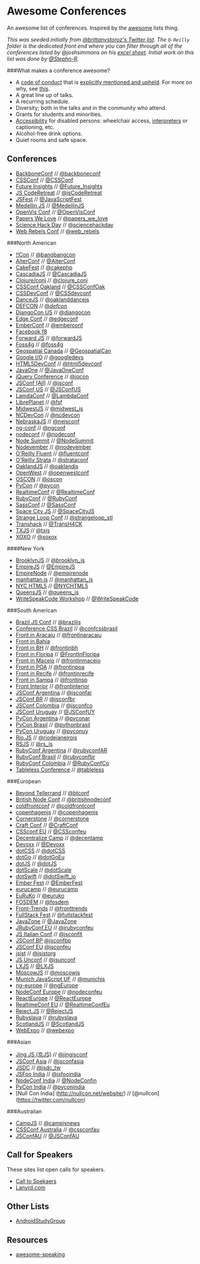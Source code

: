 Awesome Conferences
===================

An awesome list of conferences. Inspired by the [awesome](https://github.com/sindresorhus/awesome) lists thing.

_This was seeded initially from [@brittanystoroz's Twitter list](https://twitter.com/brittanystoroz/confs-and-meetups/). The `O-Reilly` folder is the dedicated front end where you can filter through all of the conferences listed by @joshsimmons on his [excel sheet](https://docs.google.com/spreadsheets/d/1ttYpVdCRb8G3ulesFrg6OvpJGKEXk6kmmtGWsyqWFw4/edit#gid=0). Initial work on this list was done by [@Stephn-R](https://github.com/Stephn-R)._

###What makes a conference awesome?

 * A [code of conduct](http://incisive.nu/2014/codes-of-conduct/) that is [explicitly mentioned and upheld](https://modelviewculture.com/pieces/a-code-of-conduct-is-not-enough). For more on why, see [this](https://modelviewculture.com/pieces/making-tech-spaces-safe-for-diverse-faces).
 * A great line up of talks.
 * A recurring schedule.
 * Diversity; both in the talks and in the community who attend.
 * Grants for students and minorities.
 * [Accessibility](https://modelviewculture.com/pieces/unlocking-the-invisible-elevator-accessibility-at-tech-conferences) for disabled persons: wheelchair access, [interpreters](http://www.linguabee.com/) or captioning, etc.
 * Alcohol-free drink options.
 * Quiet rooms and safe space.

## Conferences

* [BackboneConf](http://backboneconf.com/) // [@backboneconf](https://twitter.com/backboneconf)
* [CSSConf](http://cssconf.com) // [@CSSConf](https://twitter.com/CSSConf)
* [Future Insights](http://www.futureinsights.com/) // [@Future_Insights](https://twitter.com/Future_Insights)
* [JS CodeRetreat](http://jscoderetreat.com/) // [@jsCodeRetreat](https://twitter.com/jsCodeRetreat)
* [JSFest](http://jsfest.com/) // [@JavaScriptFest](https://twitter.com/JavaScriptFest)
* [Medellin JS](http://medellinjs.org/) // [@MedellinJS](https://twitter.com/MedellinJS)
* [OpenVis Conf](http://openvisconf.com/) // [@OpenVisConf](https://twitter.com/OpenVisConf)
* [Papers We Love](https://github.com/papers-we-love/papers-we-love) // [@papers_we_love](https://twitter.com/papers_we_love)
* [Science Hack Day](http://sciencehackday.org/) // [@sciencehackday](https://twitter.com/sciencehackday)
* [Web Rebels Conf](https://www.webrebels.org/) // [@web_rebels](https://twitter.com/web_rebels)

###North American
* [!!Con](http://www.bangbangcon.com) // [@bangbangcon](http://twitter.com/bangbangcon)
* [AlterConf](http://www.alterconf.com/) // [@AlterConf](https://twitter.com/alterconf)  
* [CakeFest](http://cakefest.org) // [@cakephp](https://twitter.com/cakephp)
* [CascadiaJS](http://cascadiajs.com) // [@CascadiaJS](https://twitter.com/CascadiaJS)
* [Clojure/conj](http://clojure-conj.org/) // [@clojure_conj](https://twitter.com/clojure_conj)
* [CSSConf Oakland](http://cssconfoak.land/) // [@CSSConfOak](https://twitter.com/cssconfoak)
* [CSSDevConf](http://CSSdevconf.com/) // [@CSSdevconf](https://twitter.com/CSSdevconf)
* [DanceJS](http://dancejs.io/) // [@oaklanddancejs](https://twitter.com/oaklanddancejs)
* [DEFCON](http://defcon.org) // [@_defcon_](https://twitter.com/_defcon_)
* [DjangoCon US](http://www.djangocon.us/) // [@djangocon](https://twitter.com/djangocon)
* [Edge Conf](https://edgeconf.com) // [@edgeconf](https://twitter.com/edgeconf)
* [EmberConf](http://emberconf.com/) // [@emberconf](https://twitter.com/emberconf)
* [Facebook f8](https://www.facebook.com/f8)
* [Forward JS](http://forwardjs.com/) // [@forwardJS](https://twitter.com/forwardJS/)
* [Foss4g](https://2014.foss4g.org/) // [@foss4g](https://twitter.com/foss4g)
* [Geospatial Canada](http://geospatialcanada.wbresearch.com/) // [@GeospatialCan](https://twitter.com/GeospatialCan)
* [Google I/O](https://www.google.com/events/io) // [@googledevs](https://twitter.com/googledevs)
* [HTML5DevConf](http://html5devconf.com/) // [@html5devconf](https://twitter.com/html5devconf)
* [JavaOne](https://www.oracle.com/javaone) // [@JavaOneConf](https://twitter.com/JavaOneConf)
* [jQuery Conference](http://events.jquery.org/2014/chicago/) // [@jqcon](https://twitter.com/jqcon)
* [JSConf (All)](http://jsconf.com) // [@jsconf](https://twitter.com/jsconf)
* [JSConf US](http://2015.jsconf.us/) // [@JSConfUS](https://twitter.com/JSConfUS)
* [LamdaConf](http://www.degoesconsulting.com/lambdaconf-2015/) // [@LambdaConf](https://twitter.com/lambda_conf)
* [LibrePlanet](http://libreplanet.org/wiki/LibrePlanet:Conference) // [@fsf](https://twitter.com/fsf)
* [MidwestJS](http://midwestjs.com/) // [@midwest_js](https://twitter.com/midwest_js)
* [NCDevCon](http://ncdevcon.com/) // [@ncdevcon](https://twitter.com/ncdevcon)
* [NebraskaJS](http://nejsconf.com/) // [@nejsconf](https://twitter.com/nejsconf)
* [ng-conf](http://www.ng-conf.org/) // [@ngconf](https://twitter.com/ngconf)
* [nodeconf](http://nodeconf.com/) // [@nodeconf](https://twitter.com/nodeconf)
* [Node Summit](nodesummit.com) // [@NodeSummit](https://twitter.com/NodeSummit)
* [Nodevember](http://nodevember.org/) // [@nodevember](https://twitter.com/nodevember)
* [O'Reilly Fluent](http://fluentconf.com) // [@fluentconf](https://twitter.com/fluentconf)
* [O'Reilly Strata](http://strataconf.com/) // [@strataconf](https://twitter.com/strataconf)
* [OaklandJS](http://oaklandjs.com/) // [@oaklandjs](https://twitter.com/oaklandjs)
* [OpenWest](http://www.openwest.org/) // [@openwestconf](https://twitter.com/openwestconf)
* [OSCON](http://www.oscon.com/open-source-2015) // [@oscon](https://twitter.com/oscon)
* [PyCon](http://us.pycon.org/) // [@pycon](https://twitter.com/pycon)
* [RealtimeConf](http://realtimeconf.com/) // [@RealtimeConf](https://twitter.com/RealtimeConf)
* [RubyConf](http://rubyconf.org/) // [@RubyConf](https://twitter.com/rubyconf)
* [SassConf](http://sassconf.com/) // [@SassConf](https://twitter.com/sassconf)  
* [Space City JS](http://spacecityjs.com/) // [@SpaceCityJS](https://twitter.com/SpaceCityJS)
* [Strange Loop Conf](https://thestrangeloop.com/) // [@strangeloop_stl](https://twitter.com/strangeloop_stl)
* [Transhack](http://www.transhack.org/events/) // [@TransH4CK](https://twitter.com/TransH4CK)
* [TXJS](http://texasjavascript.com) // [@txjs](https://twitter.com/txjs)
* [XOXO](http://2014.xoxofest.com/) // [@xoxox](https://twitter.com/xoxo)

####New York
* [BrooklynJS](http://brooklynjs.com/) // [@brooklyn_js](https://twitter.com/brooklyn_js)
* [EmpireJS](http://empirejs.org) // [@EmpireJS](https://twitter.com/EmpireJS)
* [EmpireNode](http://empirenode.org/) // [@empirenode](https://twitter.com/empirenode)
* [manhattan.js](http://manhattanjs.com/) // [@manhattan_js](https://twitter.com/manhattan_js)
* [NYC HTML5](http://www.nychtml5.com/) // [@NYCHTML5](https://twitter.com/NYCHTML5)
* [QueensJS](http://www.meetup.com/QueensJS/) // [@queens_js](https://twitter.com/queens_js)
* [WriteSpeakCode Workshop](http://www.writespeakcode.com/workshop.html) // [@WriteSpeakCode](https://www.tiwtter.com/WriteSpeakCode)  

###South American
* [Brazil JS Conf](http://braziljs.com.br/) // [@braziljs](http://www.twitter.com/braziljs)
* [Conference CSS Brazil](http://conferenciacssbrasil.com.br/) // [@confcssbrasil](http://www.twitter.com/confcssbrasil)
* [Front in Aracaju](http://www.frontinaracaju.com.br/) // [@frontinaracaju](https://twitter.com/frontinaracaju)
* [Front in Bahia](http://www.frontinbahia.com.br/)
* [Front in BH](http://frontinbh.com.br/) // [@frontinbh](https://twitter.com/frontinbh)
* [Front in Floripa](http://frontinfloripa.com.br/) // [@FrontInFloripa](https://twitter.com/FrontInFloripa)
* [Front in Maceio](http://frontinmaceio.com.br/) // [@frontinmaceio](https://twitter.com/frontinmaceio)
* [Front in POA](http://frontinpoa.com.br/) // [@frontinpoa](https://twitter.com/frontinpoa)
* [Front in Recife](http://frontinrecife.com.br/) // [@frontinrecife](https://twitter.com/frontinrecife)
* [Front in Sampa](http://www.frontinsampa.com.br/) // [@frontinsp](https://twitter.com/frontinsp)
* [Front Interior](http://www.frontinterior.com.br/) // [@frontinterior](https://twitter.com/frontinterior)
* [JSConf Argentina](http://www.jsconfar.com/) // [@jsconfar](https://twitter.com/jsconfar)
* [JSConf BR](http://jsconfbr.org) // [@jsconfbr](https://twitter.com/jsconfbr)
* [JSConf Colombia](http://jsconf.co/) // [@jsconfco](https://twitter.com/jsconfco)
* [JSConf Uruguay](http://jsconf.uy/) // [@JSConfUY](https://twitter.com/JSConfUY)
* [PyCon Argentina](http://ar.pycon.org) // [@pyconar](https://twitter.com/pyconar)
* [PyCon Brasil](http://2014.pythonbrasil.org.br/) // [@pythonbrasil](https://twitter.com/pythonbrasil)
* [PyCon Uruguay](http://uy.pycon.org) // [@pyconuy](https://twitter.com/pyconuy)
* [Rio.JS](http://riojs.org/) // [@riodejaneirojs](https://twitter.com/riodejaneirojs)
* [RSJS](http://rsjs.org/) // [@rs_js](https://twitter.com/rs_js)
* [RubyConf Argentina](http://rubyconfargentina.org/) // [@rubyconfAR](https://twitter.com/RubyConfAR)
* [RubyConf Brasil](http://www.rubyconf.com.br/) // [@rubyconfbr](https://twitter.com/rubyconfbr)
* [RubyConf Colombia](http://www.rubyconf.co/) // [@RubyConfCo](https://twitter.com/RubyConfCo)
* [Tableless Conference](http://tableless.com.br/tablelessconf/) // [@tableless](http://twitter.com/tableless)

###European
* [Beyond Tellerrand](http://beyondtellerrand.com) // [@btconf](https://twitter.com/btconf)
* [British Node Conf](http://greatbritishnodeconf.co.uk/) // [@britishnodeconf](https://twitter.com/britishnodeconf)
* [coldfrontconf](http://coldfrontconf.com/) // [@coldfrontconf](https://twitter.com/coldfrontconf)
* [copenhagenjs](http://copenhagenjs.dk/) // [@copenhagenjs](https://twitter.com/copenhagenjs)
* [Cornerstone](http://www.cornerstone.se/) // [@cornerstone](https://twitter.com/CornerstoneSwe)
* [Craft Conf](http://craft-conf.com/2015) // [@CraftConf](https://twitter.com/@CraftConf)
* [CSSconf EU](http://cssconf.eu) // [@CSSconfeu](https://twitter.com/CSSconfeu)
* [Decentralize Camp](http://decentralizecamp.com/) // [@decentamp](https://twitter.com/decentcamp)
* [Devoxx](http://www.devoxx.com/) // [@Devoxx](https://twitter.com/Devoxx)
* [dotCSS](http://www.dotcss.io/) // [@dotCSS](https://twitter.com/dotCSS)
* [dotGo](http://www.dotgo.io/) // [@dotGoEu](https://twitter.com/dotGoEu)
* [dotJS](http://www.dotjs.io/) // [@dotJS](https://twitter.com/dotJS)
* [dotScale](http://www.dotscale.io/) // [@dotScale](https://twitter.com/dotScale)
* [dotSwift](http://www.dotswift.io/) // [@dotSwift_io](https://twitter.com/dotSwift_io)
* [Ember Fest](https://emberfest.eu/) // [@EmberFest](https://twitter.com/EmberFest)
* [eurucamp](https://euru.camp/) // [@eurucamp](https://twitter.com/eurucamp)
* [EuRuKo](https://euruko.org/) // [@euruko](https://twitter.com/euruko)
* [FOSDEM](https://fosdem.org/2015/) // [@fosdem](https://twitter.com/fosdem)
* [Front-Trends](http://front-trends.com/) // [@fronttrends](https://twitter.com/fronttrends)
* [FullStack Fest](http://www.fullstackfest.com/) // [@fullstackfest](https://twitter.com/fullstackfest)
* [JavaZone](http://javazone.no) // [@JavaZone](https://twitter.com/javazone)
* [JRubyConf.EU](http://jrubyconf.eu) // [@jrubyconfeu](https://twitter.com/jrubyconfeu)
* [JS Italian Conf](http://2014.jsday.it/) // [@jsconfit](https://twitter.com/jsconfit)
* [JSConf BP](http://jsconfbp.com/) [@jsconfbp](https://twitter.com/jsconfbp)
* [JSConf EU](http://2015.jsconf.eu/) [@jsconfeu](https://twitter.com/jsconfeu)
* [jsist](http://jsist.org/) // [@jsistorg](https://twitter.com/jsistorg)
* [JS Unconf](http://2015.jsunconf.eu/) // [@jsunconf](https://twitter.com/jsunconf)
* [LXJS](http://lxjs.org) // [@LXJS](https://twitter.com/lxjs)
* [MoscowJS](http://moscowjs.ru/) // [@moscowjs](https://twitter.com/moscowjs)
* [Munich JavaScript UF](http://www.munichjs.org/) // [@munichjs](https://twitter.com/munichjs)
* [ng-europe](http://ngeurope.org/) // [@ngEurope](https://twitter.com/ngEurope)
* [NodeConf Europe](http://nodeconfeu.com/) // [@nodeconfeu](https://twitter.com/nodeconfeu)
* [ReactEurope](http://www.react-europe.org) // [@ReactEurope](https://twitter.com/ReactEurope)
* [RealtimeConf EU](http://realtimeconf.eu/) // [@RealtimeConfEu](https://twitter.com/RealtimeConfEu)
* [Reject.JS](http://rejectjs.org/) // [@RejectJS](https://twitter.com/RejectJS)
* [Rubyslava](http://rubyslava.sk/english.html) // [@rubyslava](https://twitter.com/rubyslava)
* [ScotlandJS](http://scotlandjs.com/) // [@ScotlandJS](https://twitter.com/ScotlandJS)
* [WebExpo](http://www.webexpo.cz/) // [@webexpo](https://twitter.com/webexpo)

###Asian
* [Jing JS (京JS)](http://jsconf.cn) // [@jingjsconf](https://twitter.com/jingjsconf)
* [JSConf Asia](http://jsconf.asia) // [@jsconfasia](https://twitter.com/jsconfasia)
* [JSDC](http://jsdc.tw/) // [@jsdc_tw](https://twitter.com/jsdc_tw)
* [JSFoo India](https://jsfoo.in/) // [@jsfooindia](https://twitter.com/jsfooindia)
* [NodeConf India](http://www.nodeconf.in/) // [@NodeConfin](https://twitter.com/NodeConfIn)
* [PyCon India](https://in.pycon.org/) // [@pyconindia](https://twitter.com/pyconindia)
* [Null Con India] (http://nullcon.net/website/) // [@nullcon] (https://twitter.com/nullcon)

###Australian
* [CampJS](http://campjs.com/) // [@campjsnews](https://twitter.com/campjsnews)
* [CSSConf Australia](http://cssconf.com.au) // [@cssconfau](https://twitter.com/cssconfau)
* [JSConfAU](http://au.jsconf.com/) // [@JSConfAU](https://twitter.com/JSConfAU)

## Call for Speakers

These sites list open calls for speakers.

* [Call to Spekaers](https://calltospeakers.com/)
* [Lanyrd.com](http://lanyrd.com/calls/)

## Other Lists

* [AndroidStudyGroup](https://github.com/AndroidStudyGroup/conferences)

## Resources

* [awesome-speaking](https://github.com/matteofigus/awesome-speaking)


